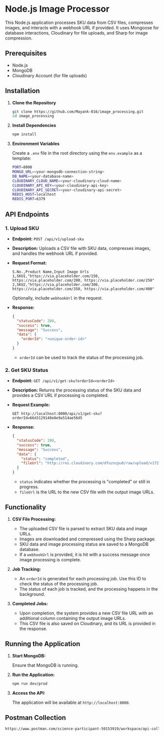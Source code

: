 # Node.js Image Processor

This Node.js application processes SKU data from CSV files, compresses images, and interacts with a webhook URL if provided. It uses Mongoose for database interactions, Cloudinary for file uploads, and Sharp for image compression.

## Prerequisites

- Node.js
- MongoDB
- Cloudinary Account (for file uploads)

## Installation

1. **Clone the Repository**

   ```bash
   git clone https://github.com/Mayank-016/image_processing.git
   cd image_processing
   ```

2. **Install Dependencies**

   ```bash
   npm install
   ```

3. **Environment Variables**

   Create a `.env` file in the root directory using the `env.example` as a template:

   ```bash
   PORT=8000
   MONGO_URL=<your-mongodb-connection-string>
   DB_NAME=<your-database-name>
   CLOUDINARY_CLOUD_NAME=<your-cloudinary-cloud-name>
   CLOUDINARY_API_KEY=<your-cloudinary-api-key>
   CLOUDINARY_API_SECRET=<your-cloudinary-api-secret>
   REDIS_HOST=localhost
   REDIS_PORT=6379
   ```

## API Endpoints

### 1. Upload SKU

- **Endpoint:** `POST /api/v1/upload-sku`
- **Description:** Uploads a CSV file with SKU data, compresses images, and handles the webhook URL if provided.

- **Request Format:**

  ```plaintext
  S.No.,Product Name,Input Image Urls
  1,SKU1,"https://via.placeholder.com/150, https://via.placeholder.com/200, https://via.placeholder.com/250"
  2,SKU2,"https://via.placeholder.com/300, https://via.placeholder.com/350, https://via.placeholder.com/400"
  ```

  Optionally, include `webhookUrl` in the request.

- **Response:**

  ```json
  {
    "statusCode": 200,
    "success": true,
    "message": "Success",
    "data": {
      "orderId": "<unique-order-id>"
    }
  }
  ```

  - `orderId` can be used to track the status of the processing job.

### 2. Get SKU Status

- **Endpoint:** `GET /api/v1/get-sku?orderId=<orderId>`
- **Description:** Returns the processing status of the SKU data and provides a CSV URL if processing is completed.

- **Request Example:**

  ```http
  GET http://localhost:8000/api/v1/get-sku?orderId=66d3129140e8e9a514ae56d5
  ```

- **Response:**

  ```json
  {
    "statusCode": 200,
    "success": true,
    "message": "Success",
    "data": {
      "status": "completed",
      "fileUrl": "http://res.cloudinary.com/dfuznzpu0/raw/upload/v1725108892/csv/katwssb42dzbwplc83no.csv"
    }
  }
  ```

  - `status` indicates whether the processing is "completed" or still in progress.
  - `fileUrl` is the URL to the new CSV file with the output image URLs.

## Functionality

1. **CSV File Processing:**

   - The uploaded CSV file is parsed to extract SKU data and image URLs.
   - Images are downloaded and compressed using the Sharp package.
   - SKU data and image processing status are saved to a MongoDB database.
   - If a `webhookUrl` is provided, it is hit with a success message once image processing is complete.

2. **Job Tracking:**

   - An `orderId` is generated for each processing job. Use this ID to check the status of the processing job.
   - The status of each job is tracked, and the processing happens in the background.

3. **Completed Jobs:**

   - Upon completion, the system provides a new CSV file URL with an additional column containing the output image URLs.
   - This CSV file is also saved on Cloudinary, and its URL is provided in the response.

## Running the Application

1. **Start MongoDB:**

   Ensure that MongoDB is running.

2. **Run the Application:**

   ```bash
   npm run dev/prod
   ```

3. **Access the API:**

   The application will be available at `http://localhost:8000`.

## Postman Collection
```bash
https://www.postman.com/science-participant-50153919/workspace/api-collections/collection/27419417-ae18bb9c-6e1b-4f31-84b7-c3d2a974d6cb?action=share&creator=27419417
```

